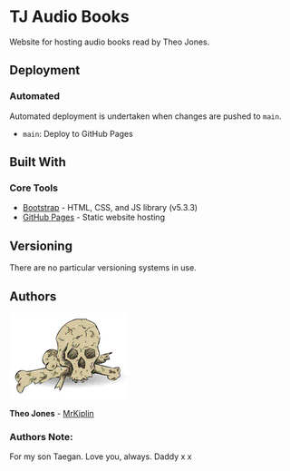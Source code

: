 # TJ Audio Books

Website for hosting audio books read by Theo Jones.

## Deployment

### Automated

Automated deployment is undertaken when changes are pushed to `main`.

- `main`: Deploy to GitHub Pages

## Built With

### Core Tools

- [Bootstrap](https://getbootstrap.com/) - HTML, CSS, and JS library (v5.3.3)
- [GitHub Pages](https://pages.github.com/) - Static website hosting

## Versioning

There are no particular versioning systems in use.

## Authors

![](docs/mrkiplin-icon.gif)

**Theo Jones** - [MrKiplin](https://github.com/MrKiplin)

### Authors Note:

For my son Taegan. Love you, always.
Daddy x x